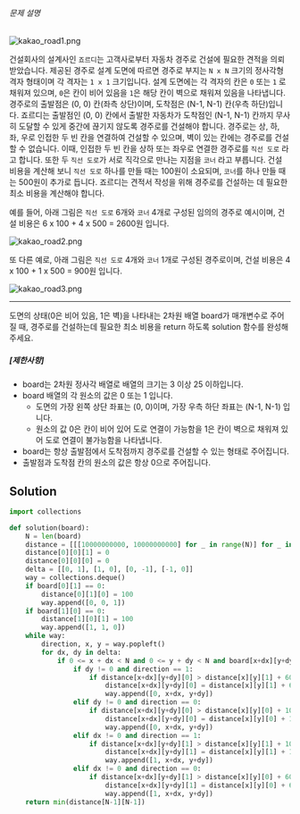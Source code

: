 ###### 문제 설명

![kakao_road1.png](https://grepp-programmers.s3.ap-northeast-2.amazonaws.com/files/production/384b9e2a-4eb5-460d-bce2-d12359b03b14/kakao_road1.png)

건설회사의 설계사인 `죠르디`는 고객사로부터 자동차 경주로 건설에 필요한 견적을 의뢰받았습니다.
제공된 경주로 설계 도면에 따르면 경주로 부지는 `N x N` 크기의 정사각형 격자 형태이며 각 격자는 `1 x 1` 크기입니다.
설계 도면에는 각 격자의 칸은 `0` 또는 `1` 로 채워져 있으며, `0`은 칸이 비어 있음을 `1`은 해당 칸이 벽으로 채워져 있음을 나타냅니다.
경주로의 출발점은 (0, 0) 칸(좌측 상단)이며, 도착점은 (N-1, N-1) 칸(우측 하단)입니다. 죠르디는 출발점인 (0, 0) 칸에서 출발한 자동차가 도착점인 (N-1, N-1) 칸까지 무사히 도달할 수 있게 중간에 끊기지 않도록 경주로를 건설해야 합니다.
경주로는 상, 하, 좌, 우로 인접한 두 빈 칸을 연결하여 건설할 수 있으며, 벽이 있는 칸에는 경주로를 건설할 수 없습니다.
이때, 인접한 두 빈 칸을 상하 또는 좌우로 연결한 경주로를 `직선 도로` 라고 합니다.
또한 두 `직선 도로`가 서로 직각으로 만나는 지점을 `코너` 라고 부릅니다.
건설 비용을 계산해 보니 `직선 도로` 하나를 만들 때는 100원이 소요되며, `코너`를 하나 만들 때는 500원이 추가로 듭니다.
죠르디는 견적서 작성을 위해 경주로를 건설하는 데 필요한 최소 비용을 계산해야 합니다.

예를 들어, 아래 그림은 `직선 도로` 6개와 `코너` 4개로 구성된 임의의 경주로 예시이며, 건설 비용은 6 x 100 + 4 x 500 = 2600원 입니다.

![kakao_road2.png](https://grepp-programmers.s3.ap-northeast-2.amazonaws.com/files/production/0e0911e8-f88e-44fe-8bdc-6856a56df8e0/kakao_road2.png)

또 다른 예로, 아래 그림은 `직선 도로` 4개와 `코너` 1개로 구성된 경주로이며, 건설 비용은 4 x 100 + 1 x 500 = 900원 입니다.

![kakao_road3.png](https://grepp-programmers.s3.ap-northeast-2.amazonaws.com/files/production/3f5d9c5e-d7d9-4248-b111-140a0847e741/kakao_road3.png)

------

도면의 상태(0은 비어 있음, 1은 벽)을 나타내는 2차원 배열 board가 매개변수로 주어질 때, 경주로를 건설하는데 필요한 최소 비용을 return 하도록 solution 함수를 완성해주세요.

##### **[제한사항]**

- board는 2차원 정사각 배열로 배열의 크기는 3 이상 25 이하입니다.
- board 배열의 각 원소의 값은 0 또는 1 입니다.
  - 도면의 가장 왼쪽 상단 좌표는 (0, 0)이며, 가장 우측 하단 좌표는 (N-1, N-1) 입니다.
  - 원소의 값 0은 칸이 비어 있어 도로 연결이 가능함을 1은 칸이 벽으로 채워져 있어 도로 연결이 불가능함을 나타냅니다.
- board는 항상 출발점에서 도착점까지 경주로를 건설할 수 있는 형태로 주어집니다.
- 출발점과 도착점 칸의 원소의 값은 항상 0으로 주어집니다.

## Solution

```python
import collections

def solution(board):
    N = len(board)
    distance = [[[10000000000, 10000000000] for _ in range(N)] for _ in range(N)]
    distance[0][0][1] = 0
    distance[0][0][0] = 0
    delta = [[0, 1], [1, 0], [0, -1], [-1, 0]]
    way = collections.deque()
    if board[0][1] == 0:
        distance[0][1][0] = 100
        way.append([0, 0, 1])
    if board[1][0] == 0:
        distance[1][0][1] = 100
        way.append([1, 1, 0])
    while way:
        direction, x, y = way.popleft()
        for dx, dy in delta:
            if 0 <= x + dx < N and 0 <= y + dy < N and board[x+dx][y+dy] != 1:
                if dy != 0 and direction == 1:
                    if distance[x+dx][y+dy][0] > distance[x][y][1] + 600:
                        distance[x+dx][y+dy][0] = distance[x][y][1] + 600
                        way.append([0, x+dx, y+dy])
                elif dy != 0 and direction == 0:
                    if distance[x+dx][y+dy][0] > distance[x][y][0] + 100:
                        distance[x+dx][y+dy][0] = distance[x][y][0] + 100
                        way.append([0, x+dx, y+dy])
                elif dx != 0 and direction == 1:
                    if distance[x+dx][y+dy][1] > distance[x][y][1] + 100:
                        distance[x+dx][y+dy][1] = distance[x][y][1] + 100
                        way.append([1, x+dx, y+dy])
                elif dx != 0 and direction == 0:
                    if distance[x+dx][y+dy][1] > distance[x][y][0] + 600:
                        distance[x+dx][y+dy][1] = distance[x][y][0] + 600
                        way.append([1, x+dx, y+dy])
    return min(distance[N-1][N-1])
```

